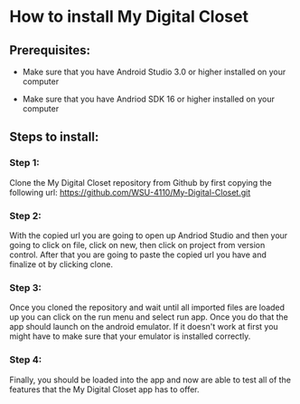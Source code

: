 # How to install My Digital Closet

## Prerequisites:

- Make sure that you have Android Studio 3.0 or higher installed on your computer
* Make sure that you have Andriod SDK 16 or higher installed on your computer

## Steps to install:

### Step 1:

Clone the My Digital Closet repository from Github by first copying the following url:
https://github.com/WSU-4110/My-Digital-Closet.git

### Step 2:

With the copied url you are going to open up Andriod Studio and then your going to click on file, click on new, then click on project from version control.
After that you are going to paste the copied url you have and finalize ot by clicking clone.

### Step 3:
Once you cloned the repository and wait until all imported files are loaded up you can click on the run menu and select run app. Once you do that the app should launch on the android emulator. If it doesn't work at first you might have to make sure that your emulator is installed correctly.

### Step 4:
Finally, you should be loaded into the app and now are able to test all of the features that the My Digital Closet app has to offer.
